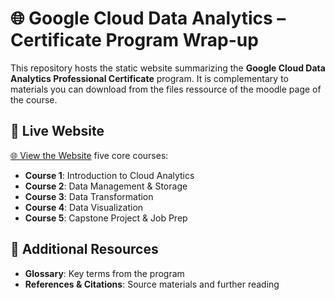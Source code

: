 # 🌐 Google Cloud Data Analytics – Certificate Program Wrap-up

This repository hosts the static website summarizing the **Google Cloud Data Analytics Professional Certificate** program.
It is complementary to materials you can download from the files ressource of the moodle page of the course. 

## 🚀 Live Website

[🌐 View the Website](https://yveslacroix83400.github.io/GCP_data_analytics/) five core courses:
- **Course 1**: Introduction to Cloud Analytics
- **Course 2**: Data Management & Storage
- **Course 3**: Data Transformation
- **Course 4**: Data Visualization
- **Course 5**: Capstone Project & Job Prep

## 📎 Additional Resources

- **Glossary**: Key terms from the program
- **References & Citations**: Source materials and further reading

